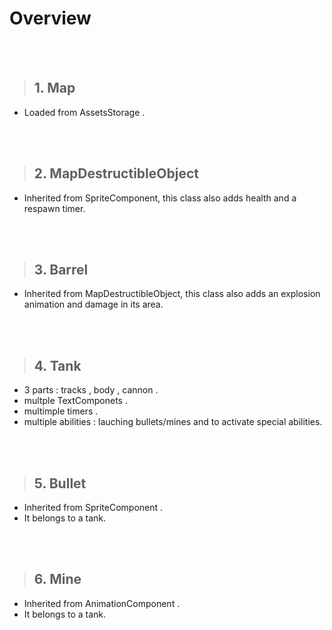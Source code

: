 # Overview

 </br></br>

> ## 1. Map
- Loaded from AssetsStorage . 

 </br></br>

> ## 2. MapDestructibleObject
- Inherited from SpriteComponent, this class also adds health and a respawn timer.

 </br></br>

> ## 3. Barrel
- Inherited from MapDestructibleObject, this class also adds an explosion animation and damage in its area.

 </br></br>

> ## 4. Tank
- 3 parts : tracks , body , cannon .
- multple TextComponets .
- multimple timers .
- multiple abilities : lauching bullets/mines and to activate special abilities.  

 </br></br>

> ## 5. Bullet 
- Inherited from SpriteComponent .
- It belongs to a tank.

 </br></br>

> ## 6. Mine
- Inherited from AnimationComponent .
- It belongs to a tank.
